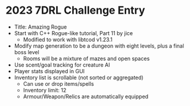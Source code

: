 # 2023 7DRL Challenge Entry
* Title: Amazing Rogue
* Start with C++ Rogue-like tutorial, Part 11 by jice
  - Modified to work with libtcod v1.23.1
* Modify map generation to be a dungeon with eight levels, plus a final boss level
  - Rooms will be a mixture of mazes and open spaces
* Use scent/goal tracking for creature AI
* Player stats displayed in GUI
* Inventory list is scrollable (not sorted or aggregated)
    * Can use or drop items/spells
    * Inventory limit: 12
    * Armour/Weapon/Relics are automatically equipped
